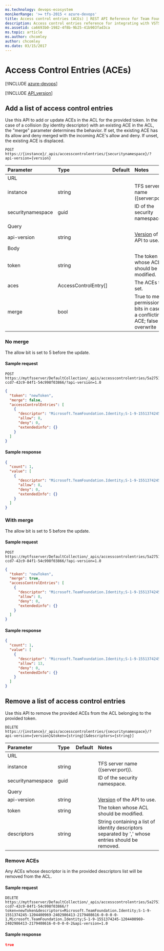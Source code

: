 ```yaml
---
ms.technology: devops-ecosystem
monikerRange: '>= tfs-2015 < azure-devops'
title: Access control entries (ACEs) | REST API Reference for Team Foundation Server
description: Access control entries reference for integrating with VSTS
ms.assetid: ca6693b0-1982-4f8b-9b25-41b903fad3ca
ms.topic: article
ms.author: chcomley
author: chcomley
ms.date: 03/15/2017
---
```


# Access Control Entries (ACEs)

[!INCLUDE [azure-devops](../_data/azure-devops-message.md)]

[!INCLUDE [API_version](../_data/version.md)]

## Add a list of access control entries
<a name="add" />

Use this API to add or update ACEs in the ACL for the provided token. 
In the case of a collision (by identity descriptor) with an existing ACE in the ACL, the "merge" parameter determines the behavior. 
If set, the existing ACE has its allow and deny merged with the incoming ACE's allow and deny. If unset, the existing ACE is displaced.

```no-highlight
POST https://{instance}/_apis/accesscontrolentries/{securitynamespace}/?api-version={version}
```

| Parameter         | Type     | Default | Notes
|:------------------|:---------|:--------|:-------------------------------------------------------------------------------------------------------------
| URL		         
| instance          | string   |         | TFS server name ({server:port}).
| securitynamespace | guid     |         | ID of the security namespace.
| Query
| api-version       | string   |         | [Version](../../concepts/rest-api-versioning.md) of the API to use.
| Body 
| token             | string   |         | The token whose ACL should be modified. 
| aces              | AccessControlEntry[] |         | The ACEs to set. 
| merge		        | bool     |         | True to merge permission bits in case of a conflicting ACE; false to overwrite


### No merge

The allow bit is set to 5 before the update. 

#### Sample request

```
POST https://mytfsserver/DefaultCollection/_apis/accesscontrolentries/5a27515b-ccd7-42c9-84f1-54c998f03866/?api-version=1.0
```
```json
{
  "token": "newToken",
  "merge": false,
  "accessControlEntries": [
    {
      "descriptor": "Microsoft.TeamFoundation.Identity;S-1-9-1551374245-1204400969-2402986413-2179408616-0-0-0-0-1",
      "allow": 8,
      "deny": 0,
      "extendedinfo": {}
    }
  ]
}
```

#### Sample response

```json
{
  "count": 1,
  "value": [
    {
      "descriptor": "Microsoft.TeamFoundation.Identity;S-1-9-1551374245-1204400969-2402986413-2179408616-0-0-0-0-1",
      "allow": 8,
      "deny": 0,
      "extendedInfo": {}
    }
  ]
}
```


### With merge

The allow bit is set to 5 before the update. 

#### Sample request

```
POST https://mytfsserver/DefaultCollection/_apis/accesscontrolentries/5a27515b-ccd7-42c9-84f1-54c998f03866/?api-version=1.0
```
```json
{
  "token": "newToken",
  "merge": true,
  "accessControlEntries": [
    {
      "descriptor": "Microsoft.TeamFoundation.Identity;S-1-9-1551374245-1204400969-2402986413-2179408616-0-0-0-0-2",
      "allow": 8,
      "deny": 0,
      "extendedinfo": {}
    }
  ]
}
```

#### Sample response

```json
{
  "count": 1,
  "value": [
    {
      "descriptor": "Microsoft.TeamFoundation.Identity;S-1-9-1551374245-1204400969-2402986413-2179408616-0-0-0-0-2",
      "allow": 13,
      "deny": 0,
      "extendedInfo": {}
    }
  ]
}
```


## Remove a list of access control entries
<a name="remove" />

Use this API to remove the provided ACEs from the ACL belonging to the provided token.

```no-highlight
DELETE https://{instance}/_apis/accesscontrolentries/{securitynamespace}/?api-version={version}&token={string}[&descriptors={string}]
```

| Parameter         | Type     | Default | Notes
|:------------------|:---------|:--------|:-------------------------------------------------------------------------------------------------------------
| URL		         
| instance          | string   |         | TFS server name ({server:port}).
| securitynamespace | guid     |         | ID of the security namespace.
| Query 
| api-version       | string   |         | [Version](../../concepts/rest-api-versioning.md) of the API to use.
| token             | string   |         | The token whose ACL should be modified. 
| descriptors       | string   |         | String containing a list of identity descriptors separated by ',' whose entries should be removed.

### Remove ACEs

Any ACEs whose descriptor is in the provided descriptors list will be removed from the ACL.

#### Sample request

```
DELETE https://mytfsserver/DefaultCollection/_apis/accesscontrolentries/5a27515b-ccd7-42c9-84f1-54c998f03866/?token=newToken&descriptors=Microsoft.TeamFoundation.Identity;S-1-9-1551374245-1204400969-2402986413-2179408616-0-0-0-0-1,Microsoft.TeamFoundation.Identity;S-1-9-1551374245-1204400969-2402986413-2179408616-0-0-0-0-2&api-version=1.0
```

#### Sample response

```json
true
```

